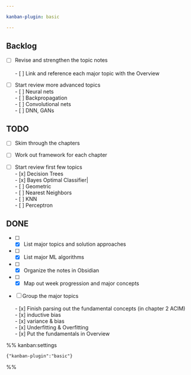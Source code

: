 ```yaml
---

kanban-plugin: basic

---
```


## Backlog

- [ ] Revise and strengthen the topic notes<br><br>- [ ] Link and reference each major topic with the Overview
- [ ] Start review more advanced topics<br>- [ ] Neural nets<br>- [ ] Backpropagation<br>- [ ] Convolutional nets<br>- [ ] DNN, GANs


## TODO

- [ ] Skim through the chapters
- [ ] Work out framework for each chapter
- [ ] Start review first few topics<br>- [x] Decision Trees<br>- [x] Bayes Optimal Classifier|<br>- [ ] Geometric<br>- [ ] Nearest Neighbors<br>- [ ] KNN<br>- [ ] Perceptron


## DONE

- [ ] - [x] List major topics and solution approaches
- [ ] - [x] List major ML algorithms
- [ ] - [x] Organize the notes in Obsidian
- [ ] - [x] Map out week progression and major concepts
- [ ] Group the major topics<br><br>- [x] Finish parsing out the fundamental concepts (in chapter 2 ACIM)<br>	- [x] inductive bias<br>	- [x] variance & bias<br>	- [x] Underfitting & Overfitting<br>- [x] Put the fundamentals in Overview




%% kanban:settings
```
{"kanban-plugin":"basic"}
```
%%